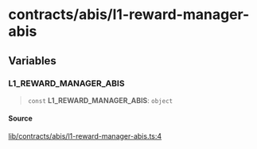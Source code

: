# contracts/abis/l1-reward-manager-abis

## Variables

### L1\_REWARD\_MANAGER\_ABIS

> `const` **L1\_REWARD\_MANAGER\_ABIS**: `object`

#### Source

[lib/contracts/abis/l1-reward-manager-abis.ts:4](https://github.com/PufferFinance/puffer-sdk/blob/3d234cf3014be723399384687b6c66e96d55c433/lib/contracts/abis/l1-reward-manager-abis.ts#L4)
